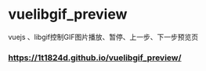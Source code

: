 # vuelibgif_preview
vuejs 、libgif控制GIF图片播放、暂停、上一步、下一步预览页


### https://1t1824d.github.io/vuelibgif_preview/
